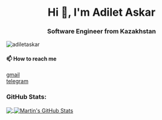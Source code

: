 <h1 align="center">Hi 👋, I'm Adilet Askar</h1>
<h3 align="center">Software Engineer from Kazakhstan</h3>

<p align="left">
  <img
    src="https://komarev.com/ghpvc/?username=adiletaskar&label=Profile%20views&color=0e75b6&style=flat"
    alt="adiletaskar"
  />
</p>

<h4>📫 How to reach me</h4>

<a href="adiletaskar1@gmail.com">gmail</a>
<br/>
<a href="https://t.me/adiletaskar">telegram</a>


<h3 align="left">GitHub Stats:</h3>
<a href="https://github.com/adiletaskar/adiletaskar">
  <img
    align="center"
    src="https://github-readme-stats.vercel.app/api/top-langs/?username=adiletaskar&hide=java,html,tex&title_color=ffffff&text_color=c9cacc&icon_color=2bbc8a&bg_color=1d1f21&langs_count=3"
  />
</a>
<a href="https://github.com/adiletaskar/adiletaskar">
  <img
    align="center"
    src="https://github-readme-stats.vercel.app/api?username=adiletaskar&show_icons=true&line_height=27&count_private=true&title_color=ffffff&text_color=c9cacc&icon_color=2bbc8a&bg_color=1d1f21"
    alt="Martin's GitHub Stats"
  />
</a>
